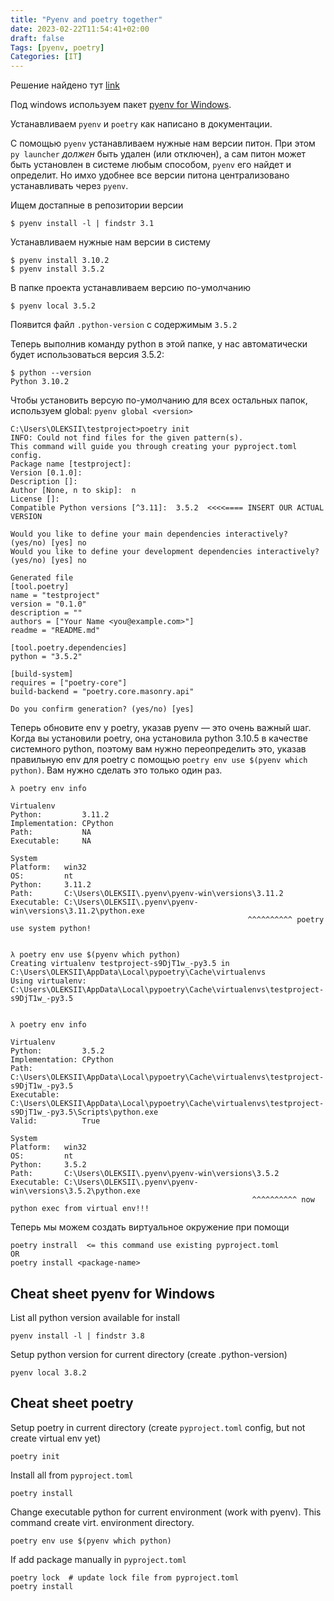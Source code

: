 ```yaml
---
title: "Pyenv and poetry together"
date: 2023-02-22T11:54:41+02:00
draft: false
Tags: [pyenv, poetry]
Categories: [IT]
---
```


Решение найдено тут [link](https://medium.com/macoclock/django-setup-in-2022-with-pyenv-poetry-on-macos-b0969830bec8)

Под windows используем пакет [pyenv for Windows](https://github.com/pyenv-win/pyenv-win).

Устанавливаем `pyenv` и `poetry` как написано в документации.

С помощью `pyenv` устанавливаем нужные нам версии питон. При этом `py launcher` *должен* быть удален (или отключен),
а сам питон может быть установлен в системе любым способом, `pyenv` его найдет и определит. Но имхо удобнее 
все версии питона централизовано устанавливать через `pyenv`.

Ищем достапные в репозитории версии 

```shell
$ pyenv install -l | findstr 3.1
```

Устанавливаем нужные нам версии в систему

```shell
$ pyenv install 3.10.2 
$ pyenv install 3.5.2
```
В папке проекта устанавливаем версию по-умолчанию

```shell
$ pyenv local 3.5.2
```
Появится файл `.python-version` c содержимым `3.5.2`

Теперь выполнив команду python в этой папке, у нас автоматически будет использоваться версия 3.5.2:

```shell
$ python --version
Python 3.10.2
```

Чтобы установить версую по-умолчанию для всех остальных папок, используем global: `pyenv global <version>`



```shell
C:\Users\OLEKSII\testproject>poetry init
INFO: Could not find files for the given pattern(s).
This command will guide you through creating your pyproject.toml config.
Package name [testproject]:
Version [0.1.0]:
Description []:
Author [None, n to skip]:  n
License []:
Compatible Python versions [^3.11]:  3.5.2  <<<<==== INSERT OUR ACTUAL VERSION

Would you like to define your main dependencies interactively? (yes/no) [yes] no
Would you like to define your development dependencies interactively? (yes/no) [yes] no 

Generated file
[tool.poetry]
name = "testproject"
version = "0.1.0"
description = ""
authors = ["Your Name <you@example.com>"]                                               
readme = "README.md"

[tool.poetry.dependencies]
python = "3.5.2"

[build-system]
requires = ["poetry-core"]
build-backend = "poetry.core.masonry.api"

Do you confirm generation? (yes/no) [yes]
```

Теперь обновите env у poetry, указав pyenv — это очень важный шаг. Когда вы установили poetry, она установила python 3.10.5 в качестве системного python, поэтому вам нужно переопределить это, указав правильную env для poetry с помощью `poetry env use $(pyenv which python)`. Вам нужно сделать это только один раз.

```shell
λ poetry env info

Virtualenv
Python:         3.11.2
Implementation: CPython
Path:           NA
Executable:     NA

System
Platform:   win32
OS:         nt
Python:     3.11.2
Path:       C:\Users\OLEKSII\.pyenv\pyenv-win\versions\3.11.2
Executable: C:\Users\OLEKSII\.pyenv\pyenv-win\versions\3.11.2\python.exe
                                                     ^^^^^^^^^^ poetry use system python!


λ poetry env use $(pyenv which python)
Creating virtualenv testproject-s9DjT1w_-py3.5 in C:\Users\OLEKSII\AppData\Local\pypoetry\Cache\virtualenvs
Using virtualenv: C:\Users\OLEKSII\AppData\Local\pypoetry\Cache\virtualenvs\testproject-s9DjT1w_-py3.5


λ poetry env info

Virtualenv
Python:         3.5.2
Implementation: CPython
Path:           C:\Users\OLEKSII\AppData\Local\pypoetry\Cache\virtualenvs\testproject-s9DjT1w_-py3.5
Executable:     C:\Users\OLEKSII\AppData\Local\pypoetry\Cache\virtualenvs\testproject-s9DjT1w_-py3.5\Scripts\python.exe
Valid:          True

System
Platform:   win32
OS:         nt
Python:     3.5.2
Path:       C:\Users\OLEKSII\.pyenv\pyenv-win\versions\3.5.2
Executable: C:\Users\OLEKSII\.pyenv\pyenv-win\versions\3.5.2\python.exe
                                                      ^^^^^^^^^^ now python exec from virtual env!!! 

```
Теперь мы можем создать виртуальное окружение при помощи

```shell
poetry instrall  <= this command use existing pyproject.toml
OR
poetry install <package-name>
```

Cheat sheet pyenv for Windows
--------------------

List all python version available for install

    pyenv install -l | findstr 3.8

Setup python version for current directory (create .python-version)

    pyenv local 3.8.2


Cheat sheet poetry
--------------------

Setup poetry in current directory (create `pyproject.toml` config, but not create virtual env yet)

    poetry init

Install all from `pyproject.toml`

    poetry install

Change executable python for current environment (work with pyenv). This command create virt. environment directory.

    poetry env use $(pyenv which python)

If add package manually in `pyproject.toml`

    poetry lock  # update lock file from pyproject.toml
    poetry install

